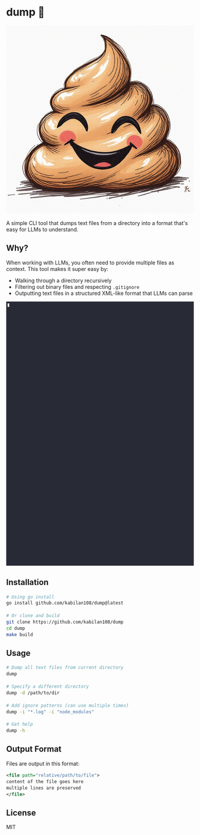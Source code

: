 # dump 📄

![dumpy](./assets/dump.png)

A simple CLI tool that dumps text files from a directory into a format that's easy for LLMs to understand.

## Why?

When working with LLMs, you often need to provide multiple files as context. This tool makes it super easy by:
- Walking through a directory recursively
- Filtering out binary files and respecting `.gitignore`
- Outputting text files in a structured XML-like format that LLMs can parse

![demo](./assets/demo.gif)

## Installation

```bash
# Using go install
go install github.com/kabilan108/dump@latest

# Or clone and build
git clone https://github.com/kabilan108/dump
cd dump
make build
```

## Usage

```bash
# Dump all text files from current directory
dump

# Specify a different directory
dump -d /path/to/dir

# Add ignore patterns (can use multiple times)
dump -i "*.log" -i "node_modules"

# Get help
dump -h
```

## Output Format

Files are output in this format:
```xml
<file path="relative/path/to/file">
content of the file goes here
multiple lines are preserved
</file>
```

## License

MIT
